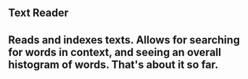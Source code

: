 <h2>
  Text Reader
<h2>

<p>
  Reads and indexes texts.  Allows for searching for words in context, and seeing an overall histogram of words.  That's about it so far.
</p>
